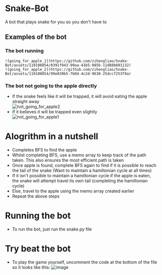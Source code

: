 # Snake-Bot
A bot that plays snake for you so you don't have to

## Examples of the bot
### The bot running
    ![going_for_apple_1](https://github.com/zihengliao/Snake-Bot/assets/119108854/0391f043-99aa-41b5-985b-11d88b601132)
    ![going_for_apple_2](https://github.com/zihengliao/Snake-Bot/assets/119108854/99e030b5-7b0d-4c2d-9638-25dccf253f9a)

### The bot not going to the apple directly
  * If the snake feels like it will be trapped, it will avoid eating the apple straight away  
    ![not_going_for_apple2](https://github.com/zihengliao/Snake-Bot/assets/119108854/ca866752-0c78-40ed-aa7a-ef5212c3134b)
  * If it believes it will be trapped even slightly  
    ![not_going_for_apple1](https://github.com/zihengliao/Snake-Bot/assets/119108854/b38984c4-4bd4-4c84-a11a-49c8d72e85dc)


# Alogrithm in a nutshell
* Completes BFS to find the apple
* Whilst completing BFS, use a memo array to keep track of the path taken. This also ensures the most efficient path is taken
* Once apple is found, complete BFS again to find if it is possible to reach the tail of the snake (Want to maintain a hamiltonian cycle at all times)
* If it isn't possible to maintain a hamiltonian cycle if the apple is eaten, the snake will attempt travel its own tail (completing the hamiltonian cycle)
* Else, travel to the apple using the memo array created earlier 
* Repeat the above steps

# Running the bot
* To run the bot, just run the snake.py file

# Try beat the bot
* To play the game yourself, uncomment the code at the bottom of the file so it looks like this:
![image](https://github.com/zihengliao/Snake-Bot/assets/119108854/f271e1fc-fbcd-4e33-acc0-575f4d20c96d)

